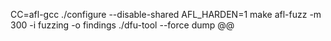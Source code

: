 CC=afl-gcc ./configure --disable-shared
AFL_HARDEN=1 make
afl-fuzz -m 300 -i fuzzing -o findings ./dfu-tool --force dump @@
